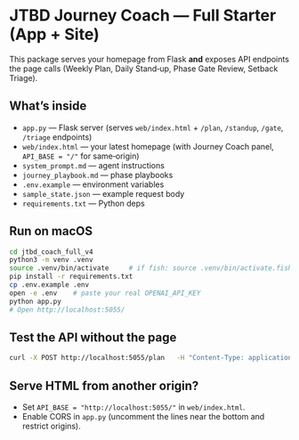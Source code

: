 # JTBD Journey Coach — Full Starter (App + Site)

This package serves your homepage from Flask **and** exposes API endpoints the page calls (Weekly Plan, Daily Stand‑up, Phase Gate Review, Setback Triage).

## What’s inside
- `app.py` — Flask server (serves `web/index.html` + `/plan`, `/standup`, `/gate`, `/triage` endpoints)
- `web/index.html` — your latest homepage (with Journey Coach panel, `API_BASE = "/"` for same‑origin)
- `system_prompt.md` — agent instructions
- `journey_playbook.md` — phase playbooks
- `.env.example` — environment variables
- `sample_state.json` — example request body
- `requirements.txt` — Python deps

## Run on macOS
```bash
cd jtbd_coach_full_v4
python3 -m venv .venv
source .venv/bin/activate     # if fish: source .venv/bin/activate.fish
pip install -r requirements.txt
cp .env.example .env
open -e .env    # paste your real OPENAI_API_KEY
python app.py
# Open http://localhost:5055/
```

## Test the API without the page
```bash
curl -X POST http://localhost:5055/plan   -H "Content-Type: application/json"   -d @sample_state.json
```

## Serve HTML from another origin?
- Set `API_BASE = "http://localhost:5055/"` in `web/index.html`.
- Enable CORS in `app.py` (uncomment the lines near the bottom and restrict origins).
